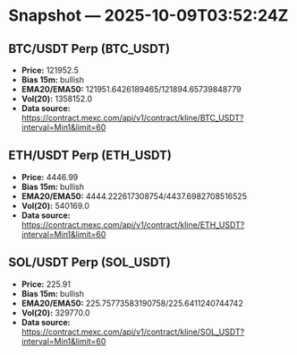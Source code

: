 # Snapshot — 2025-10-09T03:52:24Z

## BTC/USDT Perp (BTC_USDT)
- **Price:** 121952.5
- **Bias 15m:** bullish
- **EMA20/EMA50:** 121951.6426189465/121894.65739848779
- **Vol(20):** 1358152.0
- **Data source:** https://contract.mexc.com/api/v1/contract/kline/BTC_USDT?interval=Min1&limit=60

## ETH/USDT Perp (ETH_USDT)
- **Price:** 4446.99
- **Bias 15m:** bullish
- **EMA20/EMA50:** 4444.222617308754/4437.6982708516525
- **Vol(20):** 540169.0
- **Data source:** https://contract.mexc.com/api/v1/contract/kline/ETH_USDT?interval=Min1&limit=60

## SOL/USDT Perp (SOL_USDT)
- **Price:** 225.91
- **Bias 15m:** bullish
- **EMA20/EMA50:** 225.75773583190758/225.6411240744742
- **Vol(20):** 329770.0
- **Data source:** https://contract.mexc.com/api/v1/contract/kline/SOL_USDT?interval=Min1&limit=60
